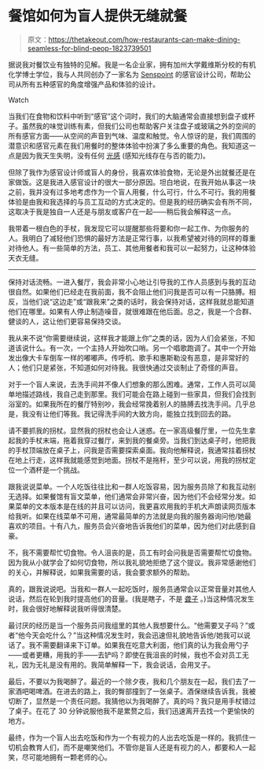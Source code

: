 # 餐馆如何为盲人提供无缝就餐

> 原文：<https://thetakeout.com/how-restaurants-can-make-dining-seamless-for-blind-peop-1823739501>

据说我对餐饮业有独特的见解。我是一名企业家，拥有加州大学戴维斯分校的有机化学博士学位，我与人共同创办了一家名为 [Senspoint](https://senspointdesign.com/) 的感官设计公司，帮助公司从所有五种感官的角度增强产品和体验的设计。

Watch

当我们在食物和饮料中听到“感官”这个词时，我们的大脑通常会直接想到盘子或杯子。虽然我的味觉训练有素，但我们公司也帮助客户关注盘子或玻璃之外的空间的所有感官方面——从空间的声音到气味、温度和触觉。令人惊讶的是，我们周围的潜意识和感官元素在我们用餐时的整体体验中扮演了多么重要的角色。我知道这一点是因为我天生失明，没有任何 [光感](http://www.visionaware.org/info/your-eye-condition/eye-health/low-vision/low-vision-terms-and-descriptions/1235#LightPerception_and_LightProjection) (感知光线存在与否的能力)。

但除了我作为感官设计师或盲人的身份，我喜欢体验食物，无论是外出就餐还是在家做饭。这是我进入感官设计的很大一部分原因。坦白地说，在我开始从事这一块之前，我并没有过多地考虑作为一个盲人用餐，什么可行，什么不可行。我的用餐体验是由我和我选择的与员工互动的方式决定的。但是我的经历确实会有所不同，这取决于我是独自一人还是与朋友或客户在一起——稍后我会解释这一点。

我带着一根白色的手杖，我发现它可以提醒那些将要和你一起工作、为你服务的人。我明白了减轻他们恐惧的最好方法是正常行事，以我希望被对待的同样的尊重对待他人。有一些简单的方法，员工、其他用餐者和我可以一起努力，让这种体验天衣无缝。

* * *

保持对话流畅。一进入餐厅，我会非常小心地让引导我的工作人员感到与我的互动很自然。如果他们已经走在我前面，我不会阻止他们问我是否可以有一只胳膊。相反，当他们说“这边走”或“跟我来”之类的话时，我会保持对话，这样我就总能知道他们在哪里。如果有人停止制造噪音，就很难跟在他后面。总之，我是一个合群、健谈的人，这让他们更容易保持交谈。

我从来不说“你需要继续说，这样我才能跟上你”之类的话，因为人们会紧张，不知道该说什么。有一次，一个主持人开始吹口哨。另一个唱歌跑调了。其中一个开始发出像大卡车倒车一样的嘟嘟声。传呼机、歌手和惠斯勒没有恶意，是非常好的人；他们只是紧张，不知道如何对待我。我很快通过交谈制止了奇怪的声音。

对于一个盲人来说，去洗手间并不像人们想象的那么困难。通常，工作人员可以简单地描述路线，我自己走到那里。我们可能会在路上碰到一些家具，但我们会找到浴室的。如果我所在的餐厅特别吵，我会经常挽着别人的胳膊去找洗手间。几乎总是，我没有让他们等我。我记得洗手间的大致方向，能独立找到回去的路。

请不要抓我的拐杖。显然我的拐杖也会让人迷惑。在一家高级餐厅里，一位先生拿起我的手杖末端，拖着我穿过餐厅，来到我的餐桌旁。当我们到达桌子时，他把我的手杖顶端放在桌子上，问我是否需要探索桌面。我向他解释说，我通常拄着拐杖在地上行走，这样我就能感觉到地面。拐杖不是拖杆，至少可以说，用我的拐杖定位一个酒杯是一个挑战。

跟我说说菜单。一个人吃饭往往比和一群人吃饭容易，因为服务员除了和我互动别无选择。如果餐馆有盲文菜单，他们通常会非常兴奋，因为他们不会经常分发。如果菜单的文本版本是在线的并且可以访问，我更喜欢用我的手机大声朗读网页版本给我听。如果在线菜单不可用，通常最简单的方法就是向我的服务器询问他/她最喜欢的项目。十有八九，服务员会兴奋地告诉我他们的菜单，因为他们对此感到自豪。

不，我不需要帮忙切食物。令人沮丧的是，员工有时会问我是否需要帮忙切食物。因为我从小就学会了如何切食物，所以我礼貌地拒绝了这个提议。我非常感谢他们的关心，并解释说，如果我需要的话，我会要求额外的帮助。

真的，跟我说说吧。当我和一群人一起吃饭时，服务员通常会以正常音量对其他人说话，然后在轮到我时提高他们的音量。(我是瞎子，不是 [聋子](https://thetakeout.com/how-not-to-be-a-jerk-when-dining-with-deaf-people-1822773075) 。)当这种情况发生时，我会很好地解释说我听得很清楚。

最讨厌的经历是当一个服务员问我组里的其他人我想要什么。“他需要叉子吗？”或者“他今天会吃什么？”当这种情况发生时，我会迅速但礼貌地告诉他/她我可以说话了。我不需要翻译来下订单。如果我在吃意大利面，他们真的认为我会用勺子——或者更糟，用我的手——去铲吗？即使在我沮丧的时候，我也不会对员工无礼，因为无礼是没有用的。我简单解释一下，我会说话，会用叉子。

最后，不要以为我喝醉了。最近的一个除夕夜，我和几个朋友在一起，我们去了一家酒吧喝啤酒。在进去的路上，我的臀部撞到了一张桌子。酒保继续告诉我，我被切断了，显然是一个责任问题。我猜他以为我喝醉了。真的吗？我只是用手杖错过了桌子。在花了 30 分钟说服他我不是累赘之后，我们迅速离开去找一个更愉快的地方。

最终，作为一个盲人出去吃饭和作为一个有视力的人出去吃饭是一样的。我抓住一切机会教育人们，而不是嘲笑他们。不管你是盲人还是有视力的人，都要和人一起笑，尽可能地拥有一颗老师的心。